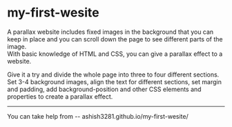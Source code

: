 # my-first-wesite
A parallax website includes fixed images in the background that you can keep in place and you can scroll down the page to see different parts of the image.
<br>With basic knowledge of HTML and CSS, you can give a parallax effect to a website. 

Give it a try and divide the whole page into three to four different sections. 
<br>Set 3-4 background images, align the text for different sections, set margin and padding, add background-position and other CSS elements and properties to create a parallax effect.
<hr>
You can take help from -- ashish3281.github.io/my-first-wesite/
